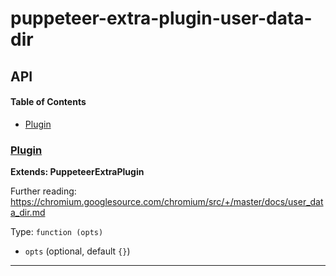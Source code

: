 # puppeteer-extra-plugin-user-data-dir

## API

<!-- Generated by documentation.js. Update this documentation by updating the source code. -->

#### Table of Contents

-   [Plugin](#plugin)

### [Plugin](https://github.com/berstend/puppeteer-extra/blob/d595e51f001579ac6fd69bb32b2b8344be495638/packages/puppeteer-extra-plugin-user-data-dir/index.js#L19-L105)

**Extends: PuppeteerExtraPlugin**

Further reading:
<https://chromium.googlesource.com/chromium/src/+/master/docs/user_data_dir.md>

Type: `function (opts)`

-   `opts`   (optional, default `{}`)

* * *
